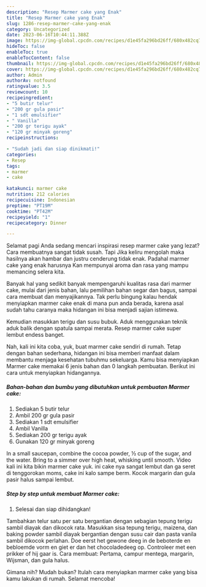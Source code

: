 ```yaml
---
description: "Resep Marmer cake yang Enak"
title: "Resep Marmer cake yang Enak"
slug: 1286-resep-marmer-cake-yang-enak
category: Uncategorized
date: 2023-06-16T10:44:11.388Z
image: https://img-global.cpcdn.com/recipes/d1e45fa296bd26ff/680x482cq70/marmer-cake-foto-resep-utama.jpg
hideToc: false
enableToc: true
enableTocContent: false
thumbnail: https://img-global.cpcdn.com/recipes/d1e45fa296bd26ff/680x482cq70/marmer-cake-foto-resep-utama.jpg
cover: https://img-global.cpcdn.com/recipes/d1e45fa296bd26ff/680x482cq70/marmer-cake-foto-resep-utama.jpg
author: Admin
authorAv: notfound
ratingvalue: 3.5
reviewcount: 10
recipeingredient:
- "5 butir telur"
- "200 gr gula pasir"
- "1 sdt emulsifier"
- " Vanilla"
- "200 gr terigu ayak"
- "120 gr minyak goreng"
recipeinstructions:

- "Sudah jadi dan siap dinikmati!"
categories:
- Resep
tags:
- marmer
- cake

katakunci: marmer cake 
nutrition: 212 calories
recipecuisine: Indonesian
preptime: "PT19M"
cooktime: "PT42M"
recipeyield: "1"
recipecategory: Dinner

---
```



Selamat pagi Anda sedang mencari inspirasi resep marmer cake yang lezat? Cara membuatnya sangat tidak susah. Tapi Jika keliru mengolah maka hasilnya akan hambar dan justru cenderung tidak enak. Padahal marmer cake yang enak harusnya Kan mempunyai aroma dan rasa yang mampu memancing selera kita.


Banyak hal yang sedikit banyak mempengaruhi kualitas rasa dari marmer cake, mulai dari jenis bahan, lalu pemilihan bahan segar dan bagus, sampai cara membuat dan menyajikannya. Tak perlu bingung kalau hendak menyiapkan marmer cake enak di mana pun anda berada, karena asal sudah tahu caranya maka hidangan ini bisa menjadi sajian istimewa.

Kemudian masukkan terigu dan susu bubuk. Aduk menggunakan teknik aduk balik dengan spatula sampai merata. Resep marmer cake super lembut endess banget.


Nah, kali ini kita coba, yuk, buat marmer cake sendiri di rumah. Tetap dengan bahan sederhana, hidangan ini bisa memberi manfaat dalam membantu menjaga kesehatan tubuhmu sekeluarga. Kamu bisa menyiapkan Marmer cake memakai 6 jenis bahan dan 0 langkah pembuatan. Berikut ini cara untuk menyiapkan hidangannya.

<!--inarticleads1-->

##### Bahan-bahan dan bumbu yang dibutuhkan untuk pembuatan Marmer cake:

1. Sediakan 5 butir telur
1. Ambil 200 gr gula pasir
1. Sediakan 1 sdt emulsifier
1. Ambil  Vanilla
1. Sediakan 200 gr terigu ayak
1. Gunakan 120 gr minyak goreng


In a small saucepan, combine the cocoa powder, ½ cup of the sugar, and the water. Bring to a simmer over high heat, whisking until smooth. Video kali ini kita bikin marmer cake yuk. ini cake nya sangat lembut dan ga seret di tenggorokan moms, cake ini kalo sampe berm. Kocok margarin dan gula pasir halus sampai lembut. 

<!--inarticleads2-->

##### Step by step untuk membuat Marmer cake:


1. Selesai dan siap dihidangkan!

Tambahkan telur satu per satu bergantian dengan sebagian tepung terigu sambil diayak dan dikocok rata. Masukkan sisa tepung terigu, maizena, dan baking powder sambil diayak bergantian dengan susu cair dan pasta vanila sambil dikocok perlahan. Doe eerst het gewone deeg in de beboterde en bebloemde vorm en giet er dan het chocoladedeeg op. Controleer met een prikker of hij gaar is. Cara membuat: Pertama, campur mentega, margarin, Wijsman, dan gula halus. 

Gimana nih? Mudah bukan? Itulah cara menyiapkan marmer cake yang bisa kamu lakukan di rumah. Selamat mencoba!
